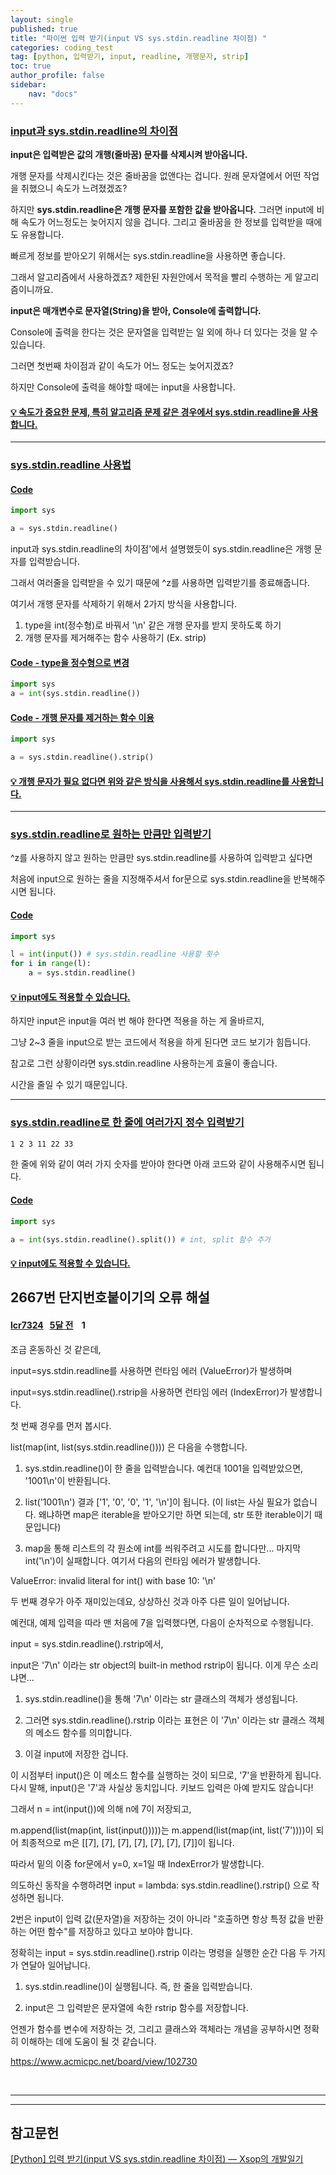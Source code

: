 ```yaml
---
layout: single
published: true
title: "파이썬 입력 받기(input VS sys.stdin.readline 차이점) "
categories: coding_test
tag: [python, 입력받기, input, readline, 개행문자, strip] 
toc: true
author_profile: false
sidebar:
    nav: "docs"
---
```




### [**input과 sys.stdin.readline의 차이점**](https://xsop.tistory.com/40#input%EA%B-%BC%--sys-stdin-readline%EC%-D%--%--%EC%B-%A-%EC%-D%B-%EC%A-%--)

**input은 입력받은 값의 개행(줄바꿈) 문자를 삭제시켜 받아옵니다.**

개행 문자를 삭제시킨다는 것은 줄바꿈을 없앤다는 겁니다. 원래 문자열에서 어떤 작업을 취했으니 속도가 느려졌겠죠?

하지만 **sys.stdin.readline은 개행 문자를 포함한 값을 받아옵니다.** 그러면 input에 비해 속도가 어느정도는 늦어지지 않을 겁니다. 그리고 줄바꿈을 한 정보를 입력받을 때에도 유용합니다.

빠르게 정보를 받아오기 위해서는 sys.stdin.readline을 사용하면 좋습니다.

그래서 알고리즘에서 사용하겠죠? 제한된 자원안에서 목적을 빨리 수행하는 게 알고리즘이니까요.

**input은 매개변수로 문자열(String)을 받아, Console에 출력합니다.**

Console에 출력을 한다는 것은 문자열을 입력받는 일 외에 하나 더 있다는 것을 알 수 있습니다.

그러면 첫번째 차이점과 같이 속도가 어느 정도는 늦어지겠죠?

하지만 Console에 출력을 해야할 때에는 input을 사용합니다.

#### [💡 속도가 중요한 문제, 특히 알고리즘 문제 같은 경우에서 sys.stdin.readline을 사용합니다.](https://xsop.tistory.com/40#%F-%-F%--%A-%--%EC%--%-D%EB%-F%--%EA%B-%--%--%EC%A-%--%EC%-A%--%ED%--%-C%--%EB%AC%B-%EC%A-%-C%-C%--%ED%-A%B-%ED%-E%--%--%EC%--%-C%EA%B-%A-%EB%A-%AC%EC%A-%--%--%EB%AC%B-%EC%A-%-C%--%EA%B-%--%EC%-D%--%--%EA%B-%BD%EC%-A%B-%EC%--%--%EC%--%-C%--sys-stdin-readline%EC%-D%--%--%EC%--%AC%EC%-A%A-%ED%--%A-%EB%-B%--%EB%-B%A--)

---

### [**sys.stdin.readline 사용법**](https://xsop.tistory.com/40#sys-stdin-readline%--%EC%--%AC%EC%-A%A-%EB%B-%--)

#### [Code](https://xsop.tistory.com/40#Code)

```python
import sys

a = sys.stdin.readline()
```

input과 sys.stdin.readline의 차이점'에서 설명했듯이 sys.stdin.readline은 개행 문자를 입력받습니다.

그래서 여러줄을 입력받을 수 있기 때문에 ^z를 사용하면 입력받기를 종료해줍니다.

여기서 개행 문자를 삭제하기 위해서 2가지 방식을 사용합니다.

1. type을 int(정수형)로 바꿔서 '\n' 같은 개행 문자를 받지 못하도록 하기
2. 개행 문자를 제거해주는 함수 사용하기 (Ex. strip)

#### [Code - type을 정수형으로 변경](https://xsop.tistory.com/40#Code%---%--type%EC%-D%--%--%EC%A-%--%EC%--%--%ED%--%--%EC%-C%BC%EB%A-%-C%--%EB%B-%--%EA%B-%BD)

```python
import sys
a = int(sys.stdin.readline())​
```

#### [Code - 개행 문자를 제거하는 함수 이용](https://xsop.tistory.com/40#Code%---%--%EA%B-%-C%ED%--%--%--%EB%AC%B-%EC%-E%--%EB%A-%BC%--%EC%A-%-C%EA%B-%B-%ED%--%--%EB%-A%--%--%ED%--%A-%EC%--%--%--%EC%-D%B-%EC%-A%A-)

```python
import sys

a = sys.stdin.readline().strip()
```

#### [💡 개행 문자가 필요 없다면 위와 같은 방식을 사용해서 sys.stdin.readline를 사용합니다.](https://xsop.tistory.com/40#%F-%-F%--%A-%--%EA%B-%-C%ED%--%--%--%EB%AC%B-%EC%-E%--%EA%B-%--%--%ED%--%--%EC%-A%--%--%EC%--%--%EB%-B%A-%EB%A-%B-%--%EC%-C%--%EC%--%--%--%EA%B-%--%EC%-D%--%--%EB%B-%A-%EC%-B%-D%EC%-D%--%--%EC%--%AC%EC%-A%A-%ED%--%B-%EC%--%-C%--sys-stdin-readline%EB%A-%BC%--%EC%--%AC%EC%-A%A-%ED%--%A-%EB%-B%--%EB%-B%A--)

---

### [**sys.stdin.readline로 원하는 만큼만 입력받기**](https://xsop.tistory.com/40#sys-stdin-readline%EB%A-%-C%--%EC%-B%--%ED%--%--%EB%-A%--%C-%A-%EB%A-%-C%ED%--%BC%EB%A-%-C%C-%A-%EC%-E%--%EB%A-%A-%EB%B-%-B%EA%B-%B-)

^z를 사용하지 않고 원하는 만큼만 sys.stdin.readline를 사용하여 입력받고 싶다면

처음에 input으로 원하는 줄을 지정해주셔서 for문으로 sys.stdin.readline을 반복해주시면 됩니다.

#### [Code](https://xsop.tistory.com/40#Code)

```python
import sys

l = int(input()) # sys.stdin.readline 사용할 횟수
for i in range(l):
    a = sys.stdin.readline()
```

#### [💡 input에도 적용할 수 있습니다.](https://xsop.tistory.com/40#%F-%-F%--%A-%--input%EC%--%--%EB%-F%--%--%EC%A-%--%EC%-A%A-%ED%--%A-%--%EC%--%--%--%EC%-E%--%EC%-A%B-%EB%-B%--%EB%-B%A--)

하지만 input은 input을 여러 번 해야 한다면 적용을 하는 게 올바르지,

그냥 2~3 줄을 input으로 받는 코드에서 적용을 하게 된다면 코드 보기가 힘듭니다.

참고로 그런 상황이라면 sys.stdin.readline 사용하는게 효율이 좋습니다.

시간을 줄일 수 있기 때문입니다.

---

### [**sys.stdin.readline로 한 줄에 여러가지 정수 입력받기**](https://xsop.tistory.com/40#sys-stdin-readline%EB%A-%-C%--%ED%--%-C%C-%A-%EC%A-%--%EC%--%--%C-%A-%EC%--%AC%EB%-F%AC%EA%B-%--%EC%A-%--%C-%A-%EC%A-%--%EC%--%--%C-%A-%EC%-E%--%EB%A-%A-%EB%B-%-B%EA%B-%B-)

```bash
1 2 3 11 22 33​
```

한 줄에 위와 같이 여러 가지 숫자를 받아야 한다면 아래 코드와 같이 사용해주시면 됩니다.

#### [Code](https://xsop.tistory.com/40#Code)

```python
import sys

a = int(sys.stdin.readline().split()) # int, split 함수 추가
```

#### [💡 input에도 적용할 수 있습니다.](https://xsop.tistory.com/40#%F-%-F%--%A-%--input%EC%--%--%EB%-F%--%--%EC%A-%--%EC%-A%A-%ED%--%A-%--%EC%--%--%--%EC%-E%--%EC%-A%B-%EB%-B%--%EB%-B%A--%C-%A-)





## 2667번 단지번호붙이기의 오류 해설

#### [lcr7324](https://www.acmicpc.net/user/lcr7324)   [5달 전](https://www.acmicpc.net/board/view/102730#comment-163044)    1

조금 혼동하신 것 같은데,

input=sys.stdin.readline를 사용하면 런타임 에러 (ValueError)가 발생하며

input=sys.stdin.readline().rstrip을 사용하면 런타임 에러 (IndexError)가 발생합니다.

첫 번째 경우를 먼저 봅시다.



list(map(int, list(sys.stdin.readline()))) 은 다음을 수행합니다.

1) sys.stdin.readline()이 한 줄을 입력받습니다. 예컨대 1001을 입력받았으면, '1001\n'이 반환됩니다.

2) list('1001\n') 결과 ['1', '0', '0', '1', '\n']이 됩니다. (이 list는 사실 필요가 없습니다. 왜냐하면 map은 iterable을 받아오기만 하면 되는데, str 또한 iterable이기 때문입니다)

3) map을 통해 리스트의 각 원소에 int를 씌워주려고 시도를 합니다만... 마지막 int('\n')이 실패합니다. 여기서 다음의 런타임 에러가 발생합니다.

ValueError: invalid literal for int() with base 10: '\n'

두 번째 경우가 아주 재미있는데요, 상상하신 것과 아주 다른 일이 일어납니다.

예컨대, 예제 입력을 따라 맨 처음에 7을 입력했다면, 다음이 순차적으로 수행됩니다.

input = sys.stdin.readline().rstrip에서,

input은 '7\n' 이라는 str object의 built-in method rstrip이 됩니다. 이게 무슨 소리냐면...

1) sys.stdin.readline()을 통해 '7\n' 이라는 str 클래스의 객체가 생성됩니다.

2) 그러면 sys.stdin.readline().rstrip 이라는 표현은 이 '7\n' 이라는 str 클래스 객체의 메소드 함수를 의미합니다.

3) 이걸 input에 저장한 겁니다.

이 시점부터 input()은 이 메소드 함수를 실행하는 것이 되므로, '7'을 반환하게 됩니다. 다시 말해, input()은 '7'과 사실상 동치입니다. 키보드 입력은 아예 받지도 않습니다!

그래서 n = int(input())에 의해 n에 7이 저장되고,

m.append(list(map(int, list(input()))))는 m.append(list(map(int, list('7'))))이 되어 최종적으로 m은 [[7], [7], [7], [7], [7], [7], [7]]이 됩니다.

따라서 밑의 이중 for문에서 y=0, x=1일 때 IndexError가 발생합니다.

의도하신 동작을 수행하려면 input = lambda: sys.stdin.readline().rstrip() 으로 작성하면 됩니다.



2번은 input이 입력 값(문자열)을 저장하는 것이 아니라 "호출하면 항상 특정 값을 반환하는 어떤 함수"를 저장하고 있다고 보아야 합니다.

정확히는 input = sys.stdin.readline().rstrip 이라는 명령을 실행한 순간 다음 두 가지가 연달아 일어납니다.

1) sys.stdin.readline()이 실행됩니다. 즉, 한 줄을 입력받습니다.

2) input은 그 입력받은 문자열에 속한 rstrip 함수를 저장합니다.

언젠가 함수를 변수에 저장하는 것, 그리고 클래스와 객체라는 개념을 공부하시면 정확히 이해하는 데에 도움이 될 것 같습니다.

https://www.acmicpc.net/board/view/102730

<br>

---

---

## 참고문헌

[[Python] 입력 받기(input VS sys.stdin.readline 차이점) — Xsop의 개발일기](https://xsop.tistory.com/40)

